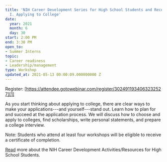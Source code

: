 ```yaml
---
title: 'NIH Career Development Series for High School Students and Recent Graduates:
  I. Applying to College'
date:
  year: 2021
  month: 6
  day: 30
start: 2:00 PM
end: 3:30 PM
open_to:
- Summer Interns
topic:
- Career readiness
- Leadership/management
type: Workshop
updated_at: 2021-05-13 00:00:09.000000000 Z
---
```

Register: [https://attendee.gotowebinar.com/register/3024911934063232527][1]

As you start thinking about applying to college, there are clear ways to
make your applications---and yourself---stand out. Learn how to plan for
and succeed at the application process. We will discuss how to choose
and apply to colleges, find scholarships, write personal statements, and
prepare a college interview.

Note: Students who attend at least four workshops will be eligible to
receive a certificate of completion.

[Read][2] more about the NIH Career Development Activities/Resources for
High School Students.



[1]: https://attendee.gotowebinar.com/register/3024911934063232527
[2]: https://www.training.nih.gov/nih_career_development_activities/resources_for_high_school_students
